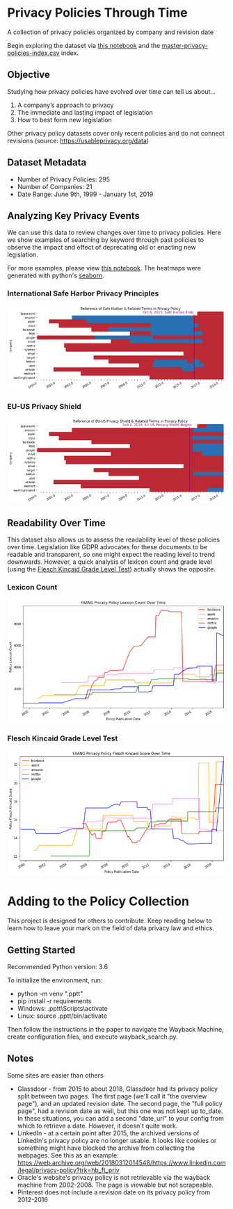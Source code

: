 # Privacy Policies Through Time

A collection of privacy policies organized by company and revision date

Begin exploring the dataset via [this notebook](/notebooks/privacy-policies-through-time.ipynb) and the [master-privacy-policies-index.csv](/privacy-policies-through-time/master-privacy-policies-index.csv) index.

## Objective

Studying how privacy policies have evolved over time can tell us about…

1. A company’s approach to privacy
2. The immediate and lasting impact of legislation
3. How to best form new legislation

Other privacy policy datasets cover only recent policies and do not connect revisions (source: https://usableprivacy.org/data)

## Dataset Metadata

* Number of Privacy Policies: 295
* Number of Companies: 21
* Date Range: June 9th, 1999 - January 1st, 2019

## Analyzing Key Privacy Events

We can use this data to review changes over time to privacy policies. Here we show examples of searching by keyword through past policies to observe the impact and effect of deprecating old or enacting new legislation.

For more examples, please view [this notebook](/notebooks/privacy-policies-through-time.ipynb). The heatmaps were generated with python's [seaborn](https://seaborn.pydata.org/).

### International Safe Harbor Privacy Principles

![safe_harbor_heatmap](https://raw.githubusercontent.com/workmanjack/privacy-policies-through-time/master/report/figures/safe-harbor-heatmap.PNG)

### EU-US Privacy Shield

![eu-us-privacy-shield-heatmap](https://raw.githubusercontent.com/workmanjack/privacy-policies-through-time/master/report/figures/eu-us-privacy-shield-heatmap.PNG)

## Readability Over Time

This dataset also allows us to assess the readability level of these policies over time. Legislation like GDPR advocates for these documents to be readable and transparent, so one might expect the reading level to trend downwards. However, a quick analysis of lexicon count and grade level (using the [Flesch Kincaid Grade Level Test](https://en.wikipedia.org/wiki/Flesch%E2%80%93Kincaid_readability_tests)) actually shows the opposite.

### Lexicon Count

![faang-privacy-policy-lexicon-count](https://raw.githubusercontent.com/workmanjack/privacy-policies-through-time/master/report/figures/faang-privacy-policy-lexicon-count.png)

### Flesch Kincaid Grade Level Test

![faang-privacy-policy-flesch-kincaid-count](https://raw.githubusercontent.com/workmanjack/privacy-policies-through-time/master/report/figures/faang-privacy-policy-flesch-kincaid-count.png)

# Adding to the Policy Collection

This project is designed for others to contribute. Keep reading below to learn how to leave your mark on the field of data privacy law and ethics.

## Getting Started

Recommended Python version: 3.6

To initialize the environment, run:

* python -m venv ".pptt"
* pip install -r requirements
* Windows: .pptt\Scripts\activate
* Linux: source .pptt/bin/activate

Then follow the instructions in the paper to navigate the Wayback Machine, create configuration files, and execute wayback_search.py.

## Notes

Some sites are easier than others

* Glassdoor - from 2015 to about 2018, Glassdoor had its privacy policy split between two pages. The first page (we'll call it "the overview page"), and an updated revision date. The second page, the "full policy page", had a revision date as well, but this one was not kept up to_date. In these situations, you can add a second "date_url" to your config from which to retrieve a date. However, it doesn't quite work.
* LinkedIn - at a certain point after 2015, the archived versions of LinkedIn's privacy policy are no longer usable. It looks like cookies or something might have blocked the archive from collecting the webpages. See this as an example: https://web.archive.org/web/20180312014548/https://www.linkedin.com/legal/privacy-policy?trk=hb_ft_priv
* Oracle's website's privacy policy is not retrievable via the wayback machine from 2002-2008. The page is viewable but not scrapeable.
* Pinterest does not include a revision date on its privacy policy from 2012-2016
